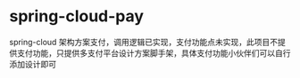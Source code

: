 # spring-cloud-pay
spring-cloud 架构方案支付，调用逻辑已实现，支付功能点未实现，此项目不提供支付功能，只提供多支付平台设计方案脚手架，具体支付功能小伙伴们可以自行添加设计即可
